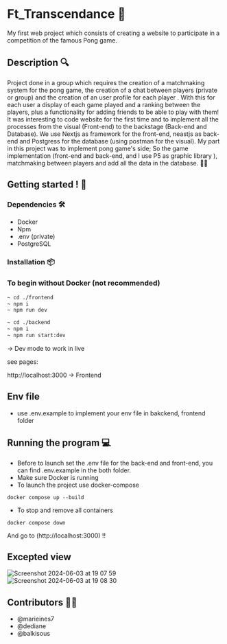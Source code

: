 # Ft_Transcendance 🏓

My first web project which consists of creating a website to participate in a competition of the famous Pong game. 

## Description 🔍

Project done in a group which requires the creation of a matchmaking system for the pong game, the creation of a chat between players (private or group) and the creation of an user profile for each player . With this for each user a display of each game played and a ranking between the players, plus a functionality for adding friends to be able to play with them!
It was interesting to code website for the first time and to implement all the processes from the visual (Front-end) to the backstage (Back-end and Database). We use Nextjs as framework for the front-end, neastjs as back-end and Postgress for the database (using postman for the visual). My part in this project was to implement pong game's side; So the game implementation (front-end and back-end, and I use P5 as graphic library ), matchmaking between players and add all the data in the database. 👩‍💻

## Getting started ! 🏁

### Dependencies  🛠️
* Docker
* Npm
* .env (private)
* PostgreSQL

### Installation 📦

### To begin without Docker (not recommended)

```bash
~ cd ./frontend
~ npm i
~ npm run dev
````
```bash
~ cd ./backend
~ npm i
~ npm run start:dev
````
   -> Dev mode to work in live

see pages:

http://localhost:3000 -> Frontend 

## Env file
* use .env.example to implement your env file in bakckend, frontend folder  

## Running the program 💻

* Before to launch set the .env file for the back-end and front-end, you can find .env.example in the both folder.
* Make sure Docker is running
* To launch the project use docker-compose
```
docker compose up --build
```
* To stop and remove all containers
 ```
docker compose down
```
And go to (http://localhost:3000) !!

## Excepted view 
![Screenshot 2024-06-03 at 19 07 59](https://github.com/balkisous/Ft_Transcendance/assets/76943138/f44465ac-34c6-4da0-966c-83e87bf059e2)
![Screenshot 2024-06-03 at 19 08 30](https://github.com/balkisous/Ft_Transcendance/assets/76943138/6f335881-2929-433e-a818-90a4b8a02494)



## Contributors 👩‍💻
* @marieines7
* @dediane
* @balkisous

